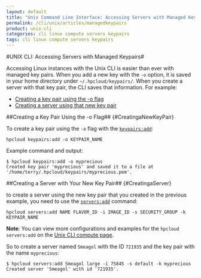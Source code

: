 ```yaml
---
layout: default
title: "Unix Command Line Interface: Accessing Servers with Managed Key Pairs"
permalink: /cli/unix/articles/managedkeypairs
product: unix-cli
categories: cli linux compute servers keypairs
tags: cli linux compute servers keypairs
---
```

#UNIX CLI: Accessing Servers with Managed Keypairs#

Accessing Linux instances with the Unix CLI is easier than ever with managed key pairs.  When you add a new key with the `-o` option, it is saved in your home directory under `~/.hpcloud/keypairs/`.  When you create a server with that key pair, the CLI saves that information.  For example:

* [Creating a key pair using the -o flag](#CreatingaNewKeyPair)
* [Creating a server using that new key pair](#CreatingaServer)

##Creating a Key Pair Using the -o Flag## {#CreatingaNewKeyPair}

To create a key pair using the `-o` flag with the [`keypairs:add`](/cli/unix/reference#keypairs:add):

    hpcloud keypairs:add -o KEYPAIR_NAME

Example command and output:    

    $ hpcloud keypairs:add -o myprecious
    Created key pair 'myprecious' and saved it to a file at '/home/terry/.hpcloud/keypairs/myprecious.pem'.

##Creating a Server with Your New Key Pair## {#CreatingaServer}

to create a server using the new key pair that you created in the previous example, you need to use the [`servers:add`](/cli/unix/reference#servers:add) command:

    hpcloud servers:add NAME FLAVOR_ID -i IMAGE_ID -s SECURITY_GROUP -k KEYPAIR_NAME

**Note**: You can view more configurations and examples for the `hpcloud servers:add` on the [Unix CLI compute page](/cli/unix/compute#ServerCommands).

So to create a server named `Smeagol` with the ID `721935` and the key pair with the name `myprecious`:

    $ hpcloud servers:add Smeagol large -i 75845 -s default -k myprecious
    Created server 'Smeagol' with id '721935'.
    
